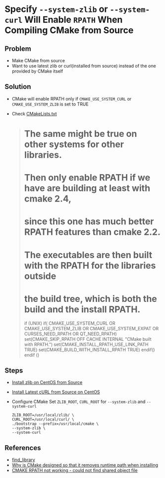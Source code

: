 # Specify `--system-zlib` or `--system-curl` Will Enable `RPATH` When Compiling CMake from Source

## Problem
* Make CMake from source
* Want to use latest zlib or curl(installed from source) instead of the one provided by CMake itself

## Solution
* CMake will enable RPATH only if `CMAKE_USE_SYSTEM_CURL` or `CMAKE_USE_SYSTEM_ZLIB` is set to TRUE
* Check [CMakeLists.txt](https://github.com/Kitware/CMake/blob/v3.16.5/CMakeLists.txt#L750)

  > # The same might be true on other systems for other libraries.
  > # Then only enable RPATH if we have are building at least with cmake 2.4,
  > # since this one has much better RPATH features than cmake 2.2.
  > # The executables are then built with the RPATH for the libraries outside
  > # the build tree, which is both the build and the install RPATH.
  > if (UNIX)
  >    if(   CMAKE_USE_SYSTEM_CURL   OR  CMAKE_USE_SYSTEM_ZLIB
  >        OR  CMAKE_USE_SYSTEM_EXPAT  OR  CURSES_NEED_RPATH  OR  QT_NEED_RPATH)
  >    set(CMAKE_SKIP_RPATH OFF CACHE INTERNAL "CMake built with RPATH.")
  >    set(CMAKE_INSTALL_RPATH_USE_LINK_PATH TRUE)
  >    set(CMAKE_BUILD_WITH_INSTALL_RPATH TRUE)
  >  endif()
  > endif ()   

## Steps
* [Install zlib on CentOS from Source](https://github.com/northbright/Notes/blob/master/zlib/install-zlib-on-centos-from-source.md)
* [Install Latest cURL from Source on CentOS](https://github.com/northbright/Notes/blob/master/curl/install-latest-curl-from-source-on-centos.md)
* Configure CMake
Set `ZLIB_ROOT`, `CURL_ROOT` for `--system-zlib` and `--system-curl`

  ```
  ZLIB_ROOT=/usr/local/zlib/ \
  CURL_ROOT=/usr/local/curl/ \
  ./bootstrap --prefix=/usr/local/cmake \
  --system-zlib \
  --system-curl
  ```

## References
* [find_library](https://cmake.org/cmake/help/latest/command/find_library.html)
* [Why is CMake designed so that it removes runtime path when installing](https://stackoverflow.com/questions/32469953/why-is-cmake-designed-so-that-it-removes-runtime-path-when-installing/)
* [CMAKE RPATH not working - could not find shared object file](https://stackoverflow.com/questions/30398238/cmake-rpath-not-working-could-not-find-shared-object-file)
